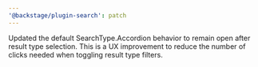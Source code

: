```yaml
---
'@backstage/plugin-search': patch
---
```


Updated the default SearchType.Accordion behavior to remain open after result type selection. This is a UX improvement to reduce the number of clicks needed when toggling result type filters.
